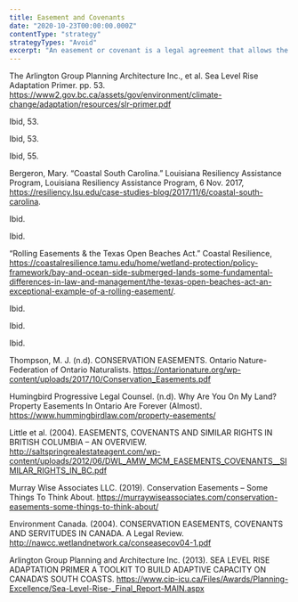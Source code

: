 ```yaml
---
title: Easement and Covenants
date: "2020-10-23T00:00:00.000Z"
contentType: "strategy"
strategyTypes: "Avoid"
excerpt: "An easement or covenant is a legal agreement that allows the owner of a parcel of land to grant rights to others for a designated use."
---
```


<!-- Regular citations -->
[^1]:
  The Arlington Group Planning Architecture Inc., et al. Sea Level Rise Adaptation Primer. pp. 53. https://www2.gov.bc.ca/assets/gov/environment/climate-change/adaptation/resources/slr-primer.pdf
[^2]:
  Ibid, 53.  
[^3]:
  Ibid, 53.
[^4]:
  Ibid, 55.
[^5]:
  Bergeron, Mary. “Coastal South Carolina.” Louisiana Resiliency Assistance Program, Louisiana Resiliency Assistance Program, 6 Nov. 2017, https://resiliency.lsu.edu/case-studies-blog/2017/11/6/coastal-south-carolina.
[^6]:
  Ibid.
[^7]:
  Ibid.
[^8]:
  “Rolling Easements & the Texas Open Beaches Act.” Coastal Resilience, https://coastalresilience.tamu.edu/home/wetland-protection/policy-framework/bay-and-ocean-side-submerged-lands-some-fundamental-differences-in-law-and-management/the-texas-open-beaches-act-an-exceptional-example-of-a-rolling-easement/.
[^9]:
  Ibid.
[^10]:
  Ibid.
[^11]:
  Ibid.
[^12]:
  Thompson, M. J. (n.d). CONSERVATION EASEMENTS. Ontario Nature-Federation of Ontario Naturalists. https://ontarionature.org/wp-content/uploads/2017/10/Conservation_Easements.pdf  
[^13]:
  Humingbird Progressive Legal Counsel. (n.d). Why Are You On My Land? Property Easements In Ontario Are Forever (Almost). https://www.hummingbirdlaw.com/property-easements/
[^14]:
  Little et al. (2004). EASEMENTS, COVENANTS AND SIMILAR RIGHTS IN BRITISH COLUMBIA – AN OVERVIEW. http://saltspringrealestateagent.com/wp-content/uploads/2012/06/DWL_AMW_MCM_EASEMENTS_COVENANTS__SIMILAR_RIGHTS_IN_BC.pdf
[^15]:
  Murray Wise Associates LLC. (2019). Conservation Easements – Some Things To Think About. https://murraywiseassociates.com/conservation-easements-some-things-to-think-about/
[^16]:
  Environment Canada. (2004). CONSERVATION EASEMENTS, COVENANTS AND SERVITUDES IN CANADA. A Legal Review. http://nawcc.wetlandnetwork.ca/conseasecov04-1.pdf 
[^17]:
  Arlington Group Planning and Architecture Inc. (2013). SEA LEVEL RISE ADAPTATION PRIMER A TOOLKIT TO BUILD ADAPTIVE CAPACITY ON CANADA’S SOUTH COASTS. https://www.cip-icu.ca/Files/Awards/Planning-Excellence/Sea-Level-Rise-_Final_Report-MAIN.aspx